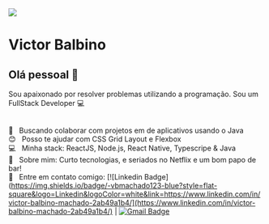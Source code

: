 <img width="auto" src="https://github.com/tgmarinho/tgmarinho/blob/master/banner.png">


# Victor Balbino

## Olá pessoal 👋
Sou apaixonado por resolver problemas utilizando a programação.
Sou um FullStack Developer :computer:

 <br/> :purple_heart: &nbsp; Buscando colaborar com projetos em de aplicativos usando o Java
 <br/> :blush: &nbsp; Posso te ajudar com CSS Grid Layout e Flexbox
 <br/> :computer: &nbsp; Minha stack: ReactJS, Node.js, React Native, Typescripe & Java
 <br/> 💬  &nbsp; Sobre mim: Curto tecnologias, e seriados no Netflix e um bom papo de bar!
 <br/> :email: &nbsp; Entre em contato comigo: [![Linkedin Badge](https://img.shields.io/badge/-vbmachado123-blue?style=flat-square&logo=Linkedin&logoColor=white&link=https://www.linkedin.com/in/victor-balbino-machado-2ab49a1b4/](https://www.linkedin.com/in/victor-balbino-machado-2ab49a1b4/) 
| 
[![Gmail Badge](https://img.shields.io/badge/-vbmachado123@gmail.com-c14438?style=flat-square&logo=Gmail&logoColor=white&link=mailto:vbmachado123@gmail.com)](mailto:vbmachado123@gmail.com)

